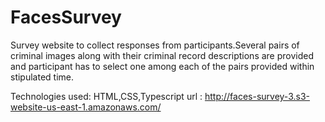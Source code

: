 # FacesSurvey

Survey website to collect responses from participants.Several pairs of criminal images along with their criminal record descriptions are provided and participant has to
select one among each of the pairs provided within stipulated time.

Technologies used: HTML,CSS,Typescript
url : http://faces-survey-3.s3-website-us-east-1.amazonaws.com/
